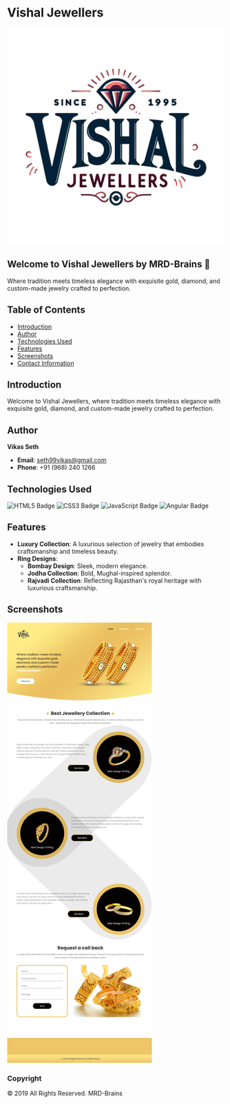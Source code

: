# Vishal Jewellers

![Vishal Jewellers Logo](https://github.com/princeveeshi/VishalJewellers/blob/main/images/logoS.png)

## Welcome to Vishal Jewellers by **MRD-Brains** 🎉
Where tradition meets timeless elegance with exquisite gold, diamond, and custom-made jewelry crafted to perfection.


## Table of Contents
- [Introduction](#introduction)
- [Author](#author)
- [Technologies Used](#technologies-used)
- [Features](#features)
- [Screenshots](#screenshots)
- [Contact Information](#contact-information)

## Introduction

Welcome to Vishal Jewellers, where tradition meets timeless elegance with exquisite gold, diamond, and custom-made jewelry crafted to perfection.

## Author

**Vikas Seth**  
- **Email**: [seth99vikas@gmail.com](mailto:seth99vikas@gmail.com)  
- **Phone**: +91 (968) 240 1266  

## Technologies Used

![HTML5 Badge](https://img.shields.io/badge/HTML5-FF5733?style=flat-square&logo=html5&logoColor=white)
![CSS3 Badge](https://img.shields.io/badge/CSS3-0077B5?style=flat-square&logo=css3&logoColor=white)
![JavaScript Badge](https://img.shields.io/badge/JavaScript-F7DF1E?style=flat-square&logo=javascript&logoColor=black)
![Angular Badge](https://img.shields.io/badge/Angular-DD0031?style=flat-square&logo=angular&logoColor=white)

## Features

- **Luxury Collection**: A luxurious selection of jewelry that embodies craftsmanship and timeless beauty.
- **Ring Designs**: 
  - **Bombay Design**: Sleek, modern elegance.
  - **Jodha Collection**: Bold, Mughal-inspired splendor.
  - **Rajvadi Collection**: Reflecting Rajasthan's royal heritage with luxurious craftsmanship.

## Screenshots

![Vishal Jewellers Portfolio](https://github.com/princeveeshi/VishalJewellers/blob/main/images/vishal-jewellers.jpeg)

### Copyright

© 2019 All Rights Reserved. MRD-Brains
